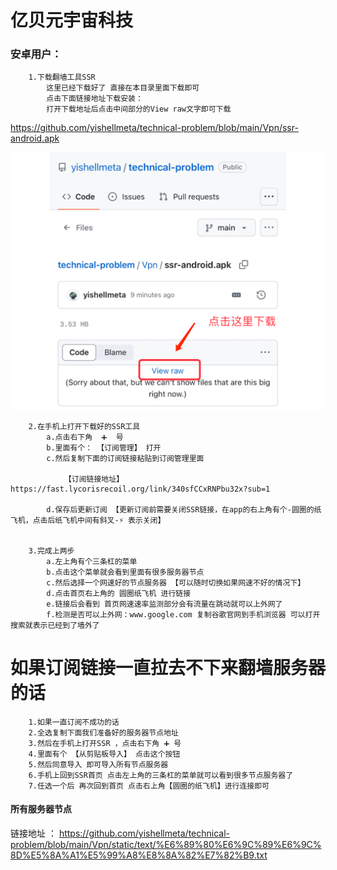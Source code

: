 # 亿贝元宇宙科技
 


### 安卓用户： 
        1.下载翻墙工具SSR
            这里已经下载好了 直接在本目录里面下载即可 
            点击下面链接地址下载安装：
            打开下载地址后点击中间部分的View raw文字即可下载
            
https://github.com/yishellmeta/technical-problem/blob/main/Vpn/ssr-android.apk


![示例图片](./static/images/0.png)


        2.在手机上打开下载好的SSR工具
            a.点击右下角  ➕  号
            b.里面有个： 【订阅管理】 打开
            c.然后复制下面的订阅链接粘贴到订阅管理里面
                
                【订阅链接地址】https://fast.lycorisrecoil.org/link/340sfCCxRNPbu32x?sub=1
                
            d.保存后更新订阅 【更新订阅前需要关闭SSR链接，在app的右上角有个-圆圈的纸飞机，点击后纸飞机中间有斜叉-⚡︎ 表示关闭】


        3.完成上两步
            a.左上角有个三条杠的菜单
            b.点击这个菜单就会看到里面有很多服务器节点
            c.然后选择一个网速好的节点服务器 【可以随时切换如果网速不好的情况下】
            d.点击首页右上角的 圆圈纸飞机 进行链接 
            e.链接后会看到 首页网速速率监测部分会有流量在跳动就可以上外网了
            f.检测是否可以上外网：www.google.com 复制谷歌官网到手机浏览器 可以打开搜索就表示已经到了墙外了




# 如果订阅链接一直拉去不下来翻墙服务器的话 
    
        1.如果一直订阅不成功的话 
        2.全选复制下面我们准备好的服务器节点地址 
        3.然后在手机上打开SSR ，点击右下角 ➕ 号 
        4.里面有个 【从剪贴板导入】 点击这个按钮
        5.然后同意导入 即可导入所有节点服务器
        6.手机上回到SSR首页 点击左上角的三条杠的菜单就可以看到很多节点服务器了
        7.任选一个后 再次回到首页 点击右上角【圆圈的纸飞机】进行连接即可
        

#### 所有服务器节点

链接地址 ： https://github.com/yishellmeta/technical-problem/blob/main/Vpn/static/text/%E6%89%80%E6%9C%89%E6%9C%8D%E5%8A%A1%E5%99%A8%E8%8A%82%E7%82%B9.txt
 
    
        




